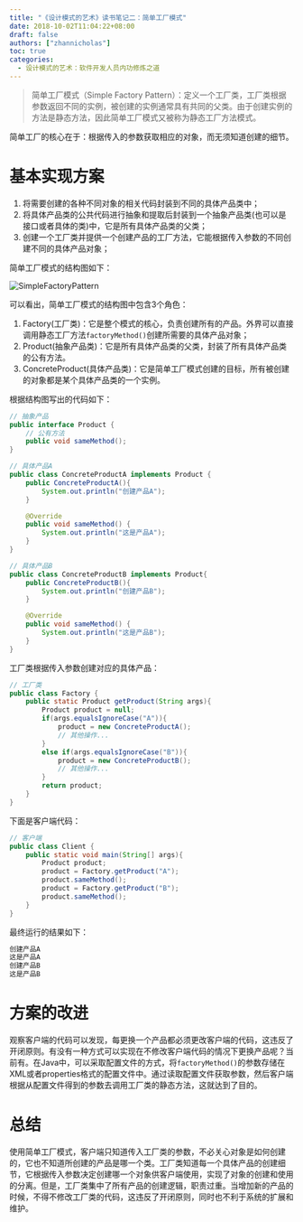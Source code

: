```yaml
---
title: "《设计模式的艺术》读书笔记二：简单工厂模式"
date: 2018-10-02T11:04:22+08:00
draft: false
authors: ["zhannicholas"]
toc: true
categories:
  - 设计模式的艺术：软件开发人员内功修炼之道
---
```


> 简单工厂模式（Simple Factory Pattern）：定义一个工厂类，工厂类根据参数返回不同的实例，被创建的实例通常具有共同的父类。由于创建实例的方法是静态方法，因此简单工厂模式又被称为静态工厂方法模式。

简单工厂的核心在于：根据传入的参数获取相应的对象，而无须知道创建的细节。

# 基本实现方案

1. 将需要创建的各种不同对象的相关代码封装到不同的具体产品类中；
2. 将具体产品类的公共代码进行抽象和提取后封装到一个抽象产品类(也可以是接口或者具体的类)中，它是所有具体产品类的父类；
3. 创建一个工厂类并提供一个创建产品的工厂方法，它能根据传入参数的不同创建不同的具体产品对象；

简单工厂模式的结构图如下：

![SimpleFactoryPattern](/images/design-patterns/SimpleFactoryPattern.jpg "简单工厂模式结构图")

可以看出，简单工厂模式的结构图中包含3个角色：

1. Factory(工厂类)：它是整个模式的核心，负责创建所有的产品。外界可以直接调用静态工厂方法`factoryMethod()`创建所需要的具体产品对象；
2. Product(抽象产品类)：它是所有具体产品类的父类，封装了所有具体产品类的公有方法。
3. ConcreteProduct(具体产品类)：它是简单工厂模式创建的目标，所有被创建的对象都是某个具体产品类的一个实例。

根据结构图写出的代码如下：
```Java
// 抽象产品
public interface Product {
    // 公有方法
    public void sameMethod();
}
```

```Java
// 具体产品A
public class ConcreteProductA implements Product {
    public ConcreteProductA(){
        System.out.println("创建产品A");
    }

    @Override
    public void sameMethod() {
        System.out.println("这是产品A");
    }
}
```

```Java
// 具体产品B
public class ConcreteProductB implements Product{
    public ConcreteProductB(){
        System.out.println("创建产品B");
    }

    @Override
    public void sameMethod() {
        System.out.println("这是产品B");
    }
}
```

工厂类根据传入参数创建对应的具体产品：

```Java
// 工厂类
public class Factory {
    public static Product getProduct(String args){
        Product product = null;
        if(args.equalsIgnoreCase("A")){
            product = new ConcreteProductA();
            // 其他操作...
        }
        else if(args.equalsIgnoreCase("B")){
            product = new ConcreteProductB();
            // 其他操作...
        }
        return product;
    }
}
```

下面是客户端代码：

```Java
// 客户端
public class Client {
    public static void main(String[] args){
        Product product;
        product = Factory.getProduct("A");
        product.sameMethod();
        product = Factory.getProduct("B");
        product.sameMethod();
    }
}
```

最终运行的结果如下：

```txt
创建产品A
这是产品A
创建产品B
这是产品B
```

# 方案的改进

观察客户端的代码可以发现，每更换一个产品都必须更改客户端的代码，这违反了开闭原则。有没有一种方式可以实现在不修改客户端代码的情况下更换产品呢？当前有。在Java中，可以采取配置文件的方式，将`factoryMethod()`的参数存储在XML或者properties格式的配置文件中。通过读取配置文件获取参数，然后客户端根据从配置文件得到的参数去调用工厂类的静态方法，这就达到了目的。

# 总结

使用简单工厂模式，客户端只知道传入工厂类的参数，不必关心对象是如何创建的，它也不知道所创建的产品是哪一个类。工厂类知道每一个具体产品的创建细节，它根据传入参数决定创建哪一个对象供客户端使用，实现了对象的创建和使用的分离。但是，工厂类集中了所有产品的创建逻辑，职责过重。当增加新的产品的时候，不得不修改工厂类的代码，这违反了开闭原则，同时也不利于系统的扩展和维护。